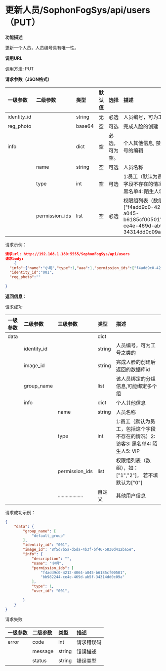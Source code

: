 # 更新人员/SophonFogSys/api/users（PUT）

**功能描述**

更新一个人员，人员编号具有唯一性。

**调用URL**

调用方法: PUT

**请求参数（JSON格式）**

| 一级参数    | 二级参数       | 类型   |  默认值  | 选择           | 描述                                                         |  举例                             |
| :---------- | :------------- | :----- | ----------------------------------- | :------------- | :----------------------------------------------------------- | ------------------------------------------------------------ |
| identity_id |                | string | 无                                  | 必选           | 人员编号，可为工号之类的                                     | "888888"                                                     |
| reg_photo   |                | base64 | 空                                  | 可选           | 完成人脸的创建                                               |                                                              |
| info        |                | dict   | 空                                  | 必选，可为空。 | 个人其他信息, 禁止进行员工工号的编辑                         |                                                              |
|             | name           | string | 空                                  | 可选           | 人员名称                                                     | "小明"                                                       |
|             | type           | int    | 空                                  | 可选           | 1:员工（默认为员工，包括这个字段不存在的情况）2: 访客3: 黑名单4: 陌生人5: VIP | 1                                                            |
|             | permission_ids | list   | 空                                  | 必选          | 权限组列表（数组），如： ["f4add9c0-4212-4064-a045-					b6185cf00501","bb982244-ce4e-469d-ab5f-34314dd0c09a"] | ["f4add9c0-4212-4064-a045-					b6185cf00501","bb982244-ce4e-469d-ab5f-34314dd0c09a"] |

请求示例：

```json
请求url: http://192.168.1.180:5555/SophonFogSys/api/users
请求body:
	{
  "info":{"name":"小明","type":1,"aaa":1,"permission_ids":["f4add9c0-4212-4064-a045-					b6185cf00501","bb982244-ce4e-469d-ab5f-34314dd0c09a"]},
  "identity_id":"001",
  "reg_photo":""
	
}
```

**返回信息：**

请求成功        

| 一级参数 | 二级参数    | 三级参数            | 类型   | 描述                                                         |
| :------- | :---------- | :------------------ | :----- | :----------------------------------------------------------- |
| data     |             |                     | dict   |                                                              |
|          | identity_id |                     | string | 人员编号，可为工号之类的                                     |
|          | image_id    |                     | string | 完成人脸的创建后返回的数据库id                               |
|          | group_name  |                     | list   | 该人员绑定的分组信息,可能绑定多个组                          |
|          | info        |                     | dict   | 个人其他信息                                                 |
|          |             | name                | string | 人员名称                                                     |
|          |             | type                | int    | 1:员工（默认为员工，包括这个字段不存在的情况）2: 访客3: 黑名单4: 陌生人5: VIP |
|          |             | permission_ids      | list   | 权限组列表（数组），如： ["1","2"]， 若不填默认为["0"]       |
|          |             | ................... | 自定义 | 其他用户信息                                                 |

请求成功示例：

```json
{
    "data": {
        "group_name": [
            "default_group"
        ],
        "identity_id": "001",
        "image_id": "8f5d7b5a-d5da-4b3f-bf46-5830d412ba5e",
        "info": {
            "description": "",
            "name": "小明",
            "permission_ids": [
                "f4add9c0-4212-4064-a045-b6185cf00501",
                "bb982244-ce4e-469d-ab5f-34314dd0c09a"
            ],
            "type": 1,
            "user_id": "001",
   
        }
    }
}
```

请求失败

| 一级参数 | 二级参数 | 类型   | 描述       |
| :------- | :------- | :----- | :--------- |
| error    | code     | int    | 请求错误码 |
|          | message  | string | 错误描述   |
|          | status   | string | 错误类型   |
